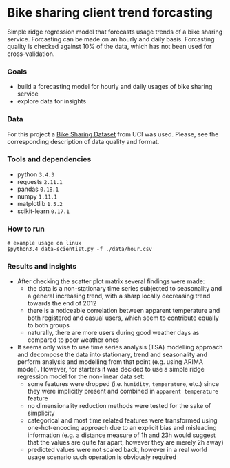 Bike sharing client trend forcasting
====
Simple ridge regression model that forecasts usage trends of a bike sharing service. Forcasting can be made on an hourly and daily basis. Forcasting quality is checked against 10% of the data, which has not been used for cross-validation.

### Goals
- build a forecasting model for hourly and daily usages of bike sharing service
- explore data for insights

### Data
For this project a [Bike Sharing Dataset] from UCI was used. Please, see the corresponding description of data quality and format.

### Tools and dependencies
- python `3.4.3`
- requests `2.11.1`
- pandas `0.18.1`
- numpy `1.11.1`
- matplotlib `1.5.2`
- scikit-learn `0.17.1`

### How to run
```
# example usage on linux
$python3.4 data-scientist.py -f ./data/hour.csv
```

### Results and insights
- After checking the scatter plot matrix several findings were made:
    - the data is a non-stationary time series subjected to seasonality and a general increasing trend, with a sharp locally decreasing trend towards the end of 2012
    - there is a noticeable correlation between apparent temperature and both registered and casual users, which seem to contribute equally to both groups
    - naturally, there are more users during good weather days as compared to poor weather ones
- It seems only wise to use time series analysis (TSA) modelling approach and decompose the data into stationary, trend and seasonality and perform analysis and modelling from that point (e.g. using ARIMA model). However, for starters it was decided to use a simple ridge regression model for the non-linear data set:
    - some features were dropped (i.e. `humidity`, `temperature`, etc.) since they were implicitly present and combined in `apparent temperature` feature
    - no dimensionality reduction methods were tested for the sake of simplicity
    - categorical and most time related features were transformed using one-hot-encoding approach due to an explicit bias and misleading information (e.g. a distance measure of 1h and 23h would suggest that the values are quite far apart, however they are merely 2h away)
    -  predicted values were not scaled back, however in a real world usage scenario such operation is obviously required

[Bike Sharing Dataset]: <https://archive.ics.uci.edu/ml/datasets/Bike+Sharing+Dataset>